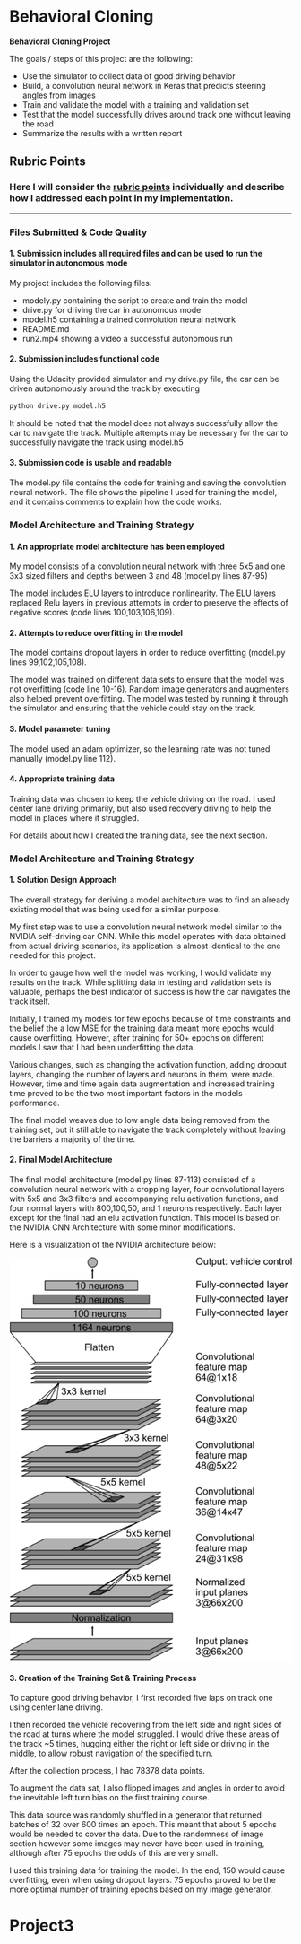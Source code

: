 # **Behavioral Cloning**

**Behavioral Cloning Project**

The goals / steps of this project are the following:
* Use the simulator to collect data of good driving behavior
* Build, a convolution neural network in Keras that predicts steering angles from images
* Train and validate the model with a training and validation set
* Test that the model successfully drives around track one without leaving the road
* Summarize the results with a written report


[//]: # (Image References)

[image1]: ./images/modelarchitecture.png "Model Visualization"

## Rubric Points
### Here I will consider the [rubric points](https://review.udacity.com/#!/rubrics/432/view) individually and describe how I addressed each point in my implementation.  

---
### Files Submitted & Code Quality

#### 1. Submission includes all required files and can be used to run the simulator in autonomous mode

My project includes the following files:
* modely.py containing the script to create and train the model
* drive.py for driving the car in autonomous mode
* model.h5 containing a trained convolution neural network
* README.md
* run2.mp4 showing a video a successful autonomous run

#### 2. Submission includes functional code
Using the Udacity provided simulator and my drive.py file, the car can be driven autonomously around the track by executing
```sh
python drive.py model.h5
```
It should be noted that the model does not always successfully allow the car to navigate the track. Multiple attempts may be necessary for the car to successfully navigate the track using model.h5

#### 3. Submission code is usable and readable

The model.py file contains the code for training and saving the convolution neural network. The file shows the pipeline I used for training the model, and it contains comments to explain how the code works.

### Model Architecture and Training Strategy

#### 1. An appropriate model architecture has been employed

My model consists of a convolution neural network with three 5x5 and one 3x3 sized filters and depths between 3 and 48 (model.py lines 87-95)

The model includes ELU layers to introduce nonlinearity. The ELU layers replaced Relu layers in previous attempts in order to preserve the effects of negative scores (code lines 100,103,106,109).



#### 2. Attempts to reduce overfitting in the model

The model contains dropout layers in order to reduce overfitting (model.py lines 99,102,105,108).

The model was trained on different data sets to ensure that the model was not overfitting (code line 10-16). Random image generators and augmenters also helped prevent overfitting. The model was tested by running it through the simulator and ensuring that the vehicle could stay on the track.

#### 3. Model parameter tuning

The model used an adam optimizer, so the learning rate was not tuned manually (model.py line 112).

#### 4. Appropriate training data

Training data was chosen to keep the vehicle driving on the road. I used center lane driving primarily, but also used recovery driving to help the model in places where it struggled.

For details about how I created the training data, see the next section.

### Model Architecture and Training Strategy

#### 1. Solution Design Approach

The overall strategy for deriving a model architecture was to find an already existing model that was being used for a similar purpose.

My first step was to use a convolution neural network model similar to the NVIDIA self-driving car CNN. While this model operates with data obtained from actual driving scenarios, its application is almost identical to the one needed for this project.

In order to gauge how well the model was working, I would validate my results on the track. While splitting data in testing and validation sets is valuable, perhaps the best indicator of success is how the car navigates the track itself.

Initially, I trained my models for few epochs because of time constraints and the belief the a low MSE for the training data meant more epochs would cause overfitting. However, after training for 50+ epochs on different models I saw that I had been underfitting the data.

Various changes, such as changing the activation function, adding dropout layers, changing the number of layers and neurons in them, were made. However, time and time again data augmentation and increased training time proved to be the two most important factors in the models performance.

The final model weaves due to low angle data being removed from the training set, but it still able to navigate the track completely without leaving the barriers a majority of the time.

#### 2. Final Model Architecture

The final model architecture (model.py lines 87-113) consisted of a convolution neural network with a cropping layer, four convolutional layers with 5x5 and 3x3 filters and accompanying relu activation functions, and four normal layers with 800,100,50, and 1 neurons respectively. Each layer except for the final had an elu activation function. This model is based on the NVIDIA CNN Architecture with some minor modifications.

Here is a visualization of the NVIDIA architecture below:


![alt text][image1]

#### 3. Creation of the Training Set & Training Process

To capture good driving behavior, I first recorded five laps on track one using center lane driving.

I then recorded the vehicle recovering from the left side and right sides of the road at turns where the model struggled. I would drive these areas of the track ~5 times, hugging either the right or left side or driving in the middle, to allow robust navigation of the specified turn.

After the collection process, I had 78378 data points.


To augment the data sat, I also flipped images and angles in order to avoid the inevitable left turn bias on the first training course.

This data source was randomly shuffled in a generator that returned batches of 32 over 600 times an epoch. This meant that about 5 epochs would be needed to cover the data. Due to the randomness of image section however some images may never have been used in training, although after 75 epochs the odds of this are very small.

I used this training data for training the model. In the end, 150 would cause overfitting, even when using dropout layers. 75 epochs proved to be the more optimal number of training epochs based on my image generator.
# Project3
